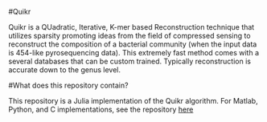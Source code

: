 #Quikr

Quikr is a QUadratic, Iterative, K-mer based Reconstruction technique that utilizes sparsity promoting ideas from the field of compressed sensing to reconstruct the composition of a bacterial community (when the input data is 454-like pyrosequencing data). This extremely fast method comes with a several databases that can be custom trained. Typically reconstruction is accurate down to the genus level.

#What does this repository contain?

This repository is a Julia implementation of the Quikr algorithm. For Matlab, Python, and C implementations, see the repository [here](https://github.com/EESI/quikr)